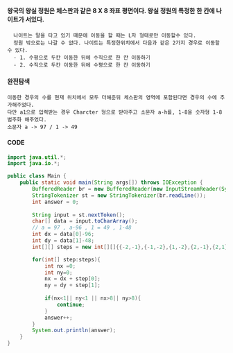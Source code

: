 #### 왕국의  왕실 정원은 체스판과 같은 8 X 8 좌표 평면이다. 왕실 정원의 특정한 한 칸에 나이트가 서있다.
      나이트는 말을 타고 있기 때문에 이동을 할 때는 L자 형태로만 이동할수 있다.
      정원 밖으로는 나갈 수 없다. 나이트는 특정한위치에서 다음과 같은 2가지 경우로 이동할 수 있다.
      - 1. 수평으로 두칸 이동한 뒤에 수직으로 한 칸 이동하기
      - 2. 수직으로 두칸 이동한 뒤에 수평으로 한 칸 이동하기

#### 완전탐색
    이동한 경우의 수를 현재 위치에서 모두 더해준뒤 체스판의 영역에 포함된다면 경우의 수에 추가해주었다.
    다만 a1으로 입력받는 경우 Charcter 형으로 받아주고 소문자 a-h를, 1-8을 숫자형 1-8 범주화 해주었다.
    소문자 a -> 97 / 1 -> 49 

#### CODE
``` JAVA
import java.util.*;
import java.io.*;

public class Main {
    public static void main(String args[]) throws IOException {
        BufferedReader br = new BufferedReader(new InputStreamReader(System.in));
        StringTokenizer st = new StringTokenizer(br.readLine());
        int answer = 0;
        
        String input = st.nextToken();
        char[] data = input.toCharArray();
        // a = 97 , a-96 , 1 = 49 , 1-48
        int dx = data[0]-96;
        int dy = data[1]-48;
        int[][] steps = new int[][]{{-2,-1},{-1,-2},{1,-2},{2,-1},{2,1},{1,2},{-1,2},{-2,1}};

        for(int[] step:steps){
            int nx =0;
            int ny=0;
            nx = dx + step[0];
            ny = dy + step[1];
            
            if(nx<1|| ny<1 || nx>8|| ny>8){
                continue;
            }
            answer++;
        }
        System.out.println(answer);
    }
}
```

